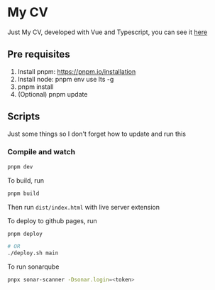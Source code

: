 # My CV

Just My CV, developed with Vue and Typescript, you can see it [here](https://cv.frank-orellana.com/)

## Pre requisites
1. Install pnpm: https://pnpm.io/installation
2. Install node: pnpm env use lts -g
3. pnpm install
4. (Optional) pnpm update

## Scripts
Just some things so I don't forget how to update and run this
### Compile and watch
```js
pnpm dev
```

To build, run 
```js
pnpm build
```

Then run `dist/index.html` with live server extension

To deploy to github pages, run 
```bash
pnpm deploy

# OR
./deploy.sh main
```

To run sonarqube
```bash
pnpx sonar-scanner -Dsonar.login=<token>
```
